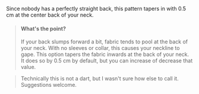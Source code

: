
Since nobody has a perfectly straight back, this pattern tapers in with 0.5 cm at the center back of your neck.

> #### What's the point?
> 
> If your back slumps forward a bit, fabric tends to pool at the back of your neck. With no sleeves or collar, this causes your neckline to gape. This option tapers the fabric inwards at the back of your neck. It does so by 0.5 cm by default, but you can increase of decrease that value.

> Technically this is not a dart, but I wasn't sure how else to call it. Suggestions welcome.
